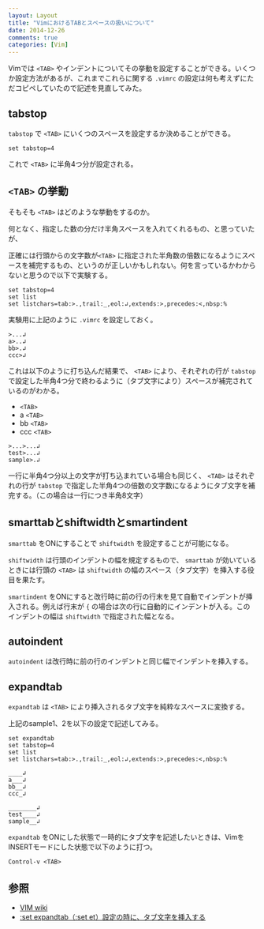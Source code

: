 ```yaml
---
layout: Layout
title: "VimにおけるTABとスペースの扱いについて"
date: 2014-12-26
comments: true
categories: [Vim]
---
```

Vimでは ```<TAB>``` やインデントについてその挙動を設定することができる。いくつか設定方法があるが、これまでこれらに関する ```.vimrc``` の設定は何も考えずにただコピペしていたので記述を見直してみた。

## tabstop
 ```tabstop``` で ```<TAB>``` にいくつのスペースを設定するか決めることができる。
``` vim
set tabstop=4
```
これで ```<TAB>``` に半角4つ分が設定される。

<!-- more -->

## ```<TAB>``` の挙動
そもそも ```<TAB>``` はどのような挙動をするのか。

何となく、指定した数の分だけ半角スペースを入れてくれるもの、と思っていたが、

正確には行頭からの文字数が```<TAB>``` に指定された半角数の倍数になるようにスペースを補完するもの、というのが正しいかもしれない。何を言っているかわからないと思うので以下で実験する。
``` vim
set tabstop=4
set list
set listchars=tab:>.,trail:_,eol:↲,extends:>,precedes:<,nbsp:%
```
実験用に上記のように ```.vimrc``` を設定しておく。
```vim sample1
>...↲
a>..↲
bb>.↲
ccc>↲
```
これは以下のように打ち込んだ結果で、 ```<TAB>``` により、それぞれの行が ```tabstop``` で設定した半角4つ分で終わるように（タブ文字により）スペースが補完されているのがわかる。

* ```<TAB>```
* a ```<TAB>```
* bb ```<TAB>```
* ccc ```<TAB>```

``` vim sample2
>...>...↲
test>...↲
sample>.↲
```
一行に半角4つ分以上の文字が打ち込まれている場合も同じく、 ```<TAB>``` はそれぞれの行が ```tabstop``` で指定した半角4つの倍数の文字数になるようにタブ文字を補完する。（この場合は一行につき半角8文字）

## smarttabとshiftwidthとsmartindent
 ```smarttab``` をONにすることで ```shiftwidth``` を設定することが可能になる。

 ```shiftwidth``` は行頭のインデントの幅を規定するもので、 ```smarttab``` が効いているときには行頭の ```<TAB>``` は ```shiftwidth``` の幅のスペース（タブ文字）を挿入する役目を果たす。

 ```smartindent``` をONにすると改行時に前の行の行末を見て自動でインデントが挿入される。例えば行末が ```{``` の場合は次の行に自動的にインデントが入る。このインデントの幅は ```shiftwidth``` で指定された幅となる。

## autoindent
 ```autoindent``` は改行時に前の行のインデントと同じ幅でインデントを挿入する。

## expandtab
 ```expandtab``` は ```<TAB>``` により挿入されるタブ文字を純粋なスペースに変換する。

上記のsample1、2を以下の設定で記述してみる。
``` vim
set expandtab
set tabstop=4
set list
set listchars=tab:>.,trail:_,eol:↲,extends:>,precedes:<,nbsp:%
```
``` vim sample1'
____↲
a___↲
bb__↲
ccc_↲
```
``` vim sample2'
________↲
test____↲
sample__↲
```
 ```expandtab``` をONにした状態で一時的にタブ文字を記述したいときは、VimをINSERTモードにした状態で以下のように打つ。
``` vim
Control-v <TAB>
```

## 参照
* [VIM wiki](http://vimwiki.net/?FrontPage)
* [:set expandtab（:set et）設定の時に、タブ文字を挿入する ](http://nanasi.jp/articles/howto/editing/et-inserttab.html)
